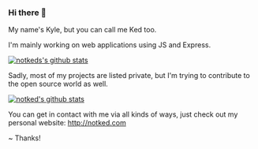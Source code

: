 ### Hi there 👋

My name's Kyle, but you can call me Ked too.

I'm mainly working on web applications using JS and Express.

[![notkeds's github stats](https://github-readme-stats.vercel.app/api/top-langs/?username=notked&layout=compact)](https://github.com/anuraghazra/github-readme-stats)

Sadly, most of my projects are listed private, but I'm trying to contribute to the open source world as well.

[![notked's github stats](https://github-readme-stats.vercel.app/api?username=notked&include_all_commits=true)](https://github.com/anuraghazra/github-readme-stats)

You can get in contact with me via all kinds of ways, just check out my personal website: http://notked.com

~ Thanks!
